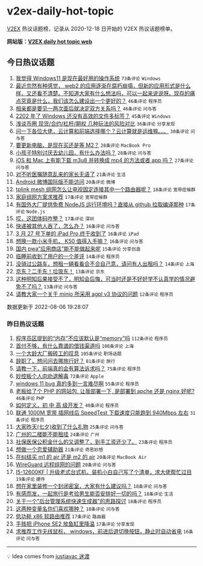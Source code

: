 # v2ex-daily-hot-topic

[V2EX](https://www.v2ex.com/) 热议话题榜，记录从 2020-12-18 日开始的 V2EX 热议话题榜单。

**网站版：[V2EX daily hot topic web](https://boojack.github.io/v2ex-daily-hot-topic-web/)**

## 今日热议话题

<!-- TODAY BEGIN -->

1. [我觉得 Windows11 是现在最好用的操作系统](https://www.v2ex.com/t/871109) `73条评论` `Windows`
1. [最近忽然有种感觉， web2 的应用逐渐在腐朽崩塌，但新的应用形式是什么样，又还看不清楚。不知道大家有什么想法吗，可以一起来说说呀。现存的痛点究竟是什么，我们该怎么建设出一个更好的？](https://www.v2ex.com/t/871064) `46条评论` `程序员`
1. [相亲都是要见一两次面后就决定双方关系吗？](https://www.v2ex.com/t/871076) `46条评论` `问与答`
1. [2202 年了 Windows 还没有高效的文件多标签？](https://www.v2ex.com/t/871045) `45条评论` `Windows`
1. [浅谈币圈 现货/合约/杠杆/期权 几种玩法的风险对比](https://www.v2ex.com/t/871029) `36条评论` `分享发现`
1. [问一下各位大佬，云计算和前端选择哪个？云计算就是运维嘛。。。](https://www.v2ex.com/t/871043) `30条评论` `问与答`
1. [要更新电脑，是现在买还是等 M2？](https://www.v2ex.com/t/871090) `28条评论` `MacBook Pro`
1. [小孩子特别讨厌去幼儿园，有什么办法吗？](https://www.v2ex.com/t/871135) `28条评论` `问与答`
1. [iOS 和 Mac 上有能下载 m3u8 并转换成 mp4 的方法或者 app 吗？](https://www.v2ex.com/t/871047) `27条评论` `问与答`
1. [对不听医嘱随意乱来的家长无语了](https://www.v2ex.com/t/871126) `21条评论` `生活`
1. [Android 微博国际版不能访问](https://www.v2ex.com/t/871023) `20条评论` `微博`
1. [tplink mesh 组网怎么让电视固定连接其中一个路由器呢？](https://www.v2ex.com/t/871072) `18条评论` `宽带症候群`
1. [家庭组网方案求推荐](https://www.v2ex.com/t/871148) `17条评论` `宽带症候群`
1. [有国外大厂提供免费 NodeJS 运行环境吗？直接从 github 拉取编译那种](https://www.v2ex.com/t/871085) `17条评论` `Node.js`
1. [哎，这团体码咋整？](https://www.v2ex.com/t/871061) `17条评论` `深圳`
1. [快递被其他人吞了，怎么办？](https://www.v2ex.com/t/871136) `16条评论` `问与答`
1. [3 月 27 号下单的 iPad Pro,终于收到了](https://www.v2ex.com/t/871125) `16条评论` `iPad`
1. [想换一款小米手机， K50 值得入手嘛？](https://www.v2ex.com/t/871087) `16条评论` `问与答`
1. [国内 pwa“应用商店”能不能做起来呢](https://www.v2ex.com/t/871055) `15条评论` `分享创造`
1. [临睡前收到了用户的一个差评](https://www.v2ex.com/t/871163) `14条评论` `程序员`
1. [没骑过公路车，想租一辆看看合不合自己意，请问有人出租吗？](https://www.v2ex.com/t/871080) `14条评论` `上海`
1. [京东？二手东！垃圾东！](https://www.v2ex.com/t/871151) `13条评论` `京东`
1. [这种明知后果接受不了，明知会后悔，可当时还是不好好学不认真学的情况避免不了吗？](https://www.v2ex.com/t/871066) `13条评论` `问与答`
1. [请教大家一个关于 minio 所采用 agpl v3 协议的问题](https://www.v2ex.com/t/871132) `12条评论` `程序员`

数据更新于 2022-08-06 19:28:07

<!-- TODAY END -->

### 昨日热议话题

<!-- YESTERDAY BEGIN -->

1. [程序员区提到的“内存”不应该默认是“memory”吗](https://www.v2ex.com/t/870855) `112条评论` `程序员`
1. [首付不够，有什么靠谱的借钱渠道吗](https://www.v2ex.com/t/870798) `108条评论` `上海`
1. [一个大龄大厂搬砖工的叹息](https://www.v2ex.com/t/870825) `105条评论` `职场话题`
1. [辞职了，想问问去哪旅行好？](https://www.v2ex.com/t/870834) `81条评论` `旅行`
1. [请教一下，前端真的会有算法诉求吗？](https://www.v2ex.com/t/870826) `75条评论` `程序员`
1. [妙控板个人向劝退解毒](https://www.v2ex.com/t/870807) `72条评论` `Apple`
1. [windows 11 bug 真的多到一言难尽啊](https://www.v2ex.com/t/870816) `55条评论` `程序员`
1. [老板给了个 PHP 的网站包, 让我部署一下, 是部署到 apche 还是 nginx 好呢?](https://www.v2ex.com/t/870894) `46条评论` `PHP`
1. [如何定义，初 中 高 级开发？](https://www.v2ex.com/t/870818) `40条评论` `程序员`
1. [联通 1000M 宽带 插网线后 SpeedTest 下载速度只能跑到 940Mbps 左右](https://www.v2ex.com/t/870915) `31条评论` `程序员`
1. [大家昨天(七夕)收到了什么礼物](https://www.v2ex.com/t/870895) `25条评论` `问与答`
1. [广州的二楼能不能租哇](https://www.v2ex.com/t/870794) `24条评论` `广州`
1. [社保医保公积金什么的又调整了，到手工资还少了。](https://www.v2ex.com/t/870878) `23条评论` `程序员`
1. [想做一个恋爱辅助器](https://www.v2ex.com/t/870999) `21条评论` `奇思妙想`
1. [在纠结买 m1 的 air 还是 m2 的 air](https://www.v2ex.com/t/870963) `20条评论` `MacBook Air`
1. [WireGuard 远程组网的问题](https://www.v2ex.com/t/870792) `20条评论` `问与答`
1. [I5-12600KF | 升级老式台式机，装机小白自己写了个清单，求大佬帮忙过目](https://www.v2ex.com/t/870873) `19条评论` `硬件`
1. [想在家里装修一个封闭密室，大家有什么建议吗？](https://www.v2ex.com/t/870995) `18条评论` `问与答`
1. [有感而发，一起旅行是考验男生能否安排好一切的吗？](https://www.v2ex.com/t/870943) `18条评论` `生活`
1. [关于一个"后台管理系统快速生成器"的思路探讨](https://www.v2ex.com/t/870930) `18条评论` `程序员`
1. [这两种变量名你们喜欢哪种？](https://www.v2ex.com/t/870886) `18条评论` `问与答`
1. [低功耗 x86 软路由推荐](https://www.v2ex.com/t/870969) `17条评论` `路由器`
1. [手贱把 iPhone SE2 放鱼缸里降温](https://www.v2ex.com/t/870931) `17条评论` `分享发现`
1. [求推荐工作无线鼠标， windows，前进后退切换按钮，静止时自动省电](https://www.v2ex.com/t/870877) `16条评论` `问与答`

<!-- YESTERDAY END -->

---

💡 Idea comes from [justjavac 迷渡](https://github.com/justjavac/)
